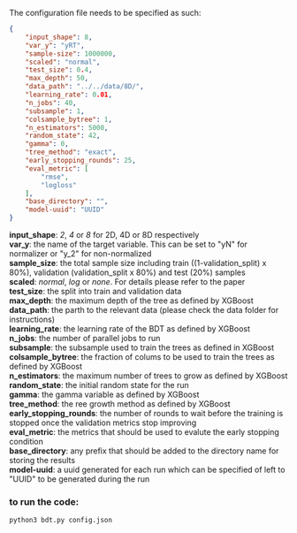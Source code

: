 The configuration file needs to be specified as such:

```json
{
    "input_shape": 8,
    "var_y": "yRT",
    "sample-size": 1000000,
    "scaled": "normal",
    "test_size": 0.4,
    "max_depth": 50,
    "data_path": "../../data/8D/",
    "learning_rate": 0.01,
    "n_jobs": 40,
    "subsample": 1,
    "colsample_bytree": 1,
    "n_estimators": 5000,
    "random_state": 42,
    "gamma": 0,
    "tree_method": "exact",
    "early_stopping_rounds": 25,
    "eval_metric": [
        "rmse",
        "logloss"
    ],
    "base_directory": "",
    "model-uuid": "UUID"
}
```

__input_shape__: _2_, _4_ or _8_ for 2D, 4D or 8D respectively   
__var_y__: the name of the target variable. This can be set to "yN" for normalizer or "y_2" for non-normalized  
__sample_size__: the total sample size including train ((1-validation_split) x 80%), validation (validation_split x 80%) and test (20%) samples   
__scaled__: _normal_, _log_ or _none_. For details please refer to the paper   
__test_size__: the split into train and validation data   
__max_depth__: the maximum depth of the tree as defined by XGBoost  
__data_path__: the parth to the relevant data (please check the data folder for instructions)  
__learning_rate__: the learning rate of the BDT as defined by XGBoost  
__n_jobs__: the number of parallel jobs to run  
__subsample__: the subsample used to train the trees as defined in XGBoost  
__colsample_bytree__: the fraction of colums to be used to train the trees as defined by XGBoost  
__n_estimators__: the maximum number of trees to grow as defined by XGBoost  
__random_state__: the initial random state for the run  
__gamma__: the gamma variable as defined by XGBoost  
__tree_method__: the ree growth method as defined by XGBoost  
__early_stopping_rounds__: the number of rounds to wait before the training is stopped once the validation metrics stop improving  
__eval_metric__: the metrics that should be used to evalute the early stopping condition  
__base_directory__: any prefix that should be added to the directory name for storing the results  
__model-uuid__: a uuid generated for each run which can be specified of left to "UUID" to be generated during the run  


###  to run the code:
```sh
python3 bdt.py config.json
```